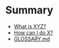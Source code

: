 # Summary

* [What is XYZ?](first-question.md)
* [How can I do X?](second-question.md)
* [GLOSSARY.md](/GLOSSARY.md)



